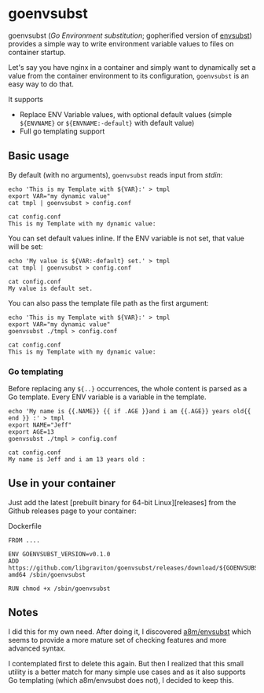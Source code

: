 # goenvsubst

goenvsubst (_Go Environment substitution_; gopherified version of [envsubst](https://www.gnu.org/software/gettext/manual/html_node/envsubst-Invocation.html))
provides a simple way to write environment variable values to files on container startup.

Let's say you have nginx in a container and simply want to dynamically set a value from the container environment to its configuration,
`goenvsubst` is an easy way to do that. 

It supports
 
* Replace ENV Variable values, with optional default values (simple `${ENVNAME}` or `${ENVNAME:-default}` with default value)
* Full go templating support 

## Basic usage

By default (with no arguments), `goenvsubst` reads input from _stdin_:

```
echo 'This is my Template with ${VAR}:' > tmpl
export VAR="my dynamic value"
cat tmpl | goenvsubst > config.conf

cat config.conf
This is my Template with my dynamic value:
```

You can set default values inline. If the ENV variable is not set, that value will be set:

```
echo 'My value is ${VAR:-default} set.' > tmpl
cat tmpl | goenvsubst > config.conf

cat config.conf
My value is default set.
```

You can also pass the template file path as the first argument:

```
echo 'This is my Template with ${VAR}:' > tmpl
export VAR="my dynamic value"
goenvsubst ./tmpl > config.conf

cat config.conf
This is my Template with my dynamic value:
```

### Go templating

Before replacing any `${..}` occurrences, the whole content is parsed as a Go template. Every ENV variable
is a variable in the template.

```
echo 'My name is {{.NAME}} {{ if .AGE }}and i am {{.AGE}} years old{{ end }} :' > tmpl
export NAME="Jeff"
export AGE=13
goenvsubst ./tmpl > config.conf

cat config.conf
My name is Jeff and i am 13 years old :
```

## Use in your container

Just add the latest [prebuilt binary for 64-bit Linux][releases] from the Github releases page to your container:

Dockerfile
```
FROM ....

ENV GOENVSUBST_VERSION=v0.1.0
ADD https://github.com/libgraviton/goenvsubst/releases/download/${GOENVSUBST_VERSION}/goenvsubst-amd64 /sbin/goenvsubst

RUN chmod +x /sbin/goenvsubst
```

## Notes

I did this for my own need. After doing it, I discovered [a8m/envsubst](https://github.com/a8m/envsubst) which seems
to provide a more mature set of checking features and more advanced syntax.

I contemplated first to delete this again. But then I realized that this small utility is a better match for many simple use cases
and as it also supports Go templating (which a8m/envsubst does not), I decided to keep this. 